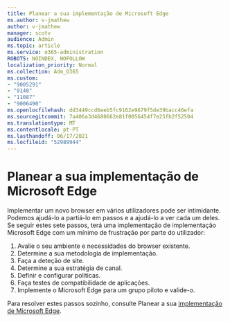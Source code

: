 ```yaml
---
title: Planear a sua implementação de Microsoft Edge
ms.author: v-jmathew
author: v-jmathew
manager: scotv
audience: Admin
ms.topic: article
ms.service: o365-administration
ROBOTS: NOINDEX, NOFOLLOW
localization_priority: Normal
ms.collection: Adm_O365
ms.custom:
- "9005291"
- "9140"
- "11087"
- "9006490"
ms.openlocfilehash: dd3449ccd6eeb5fc9162e9679f5de39bacc46efa
ms.sourcegitcommit: 7a406a3d4680662e81f0056454f7e25fb2f52504
ms.translationtype: MT
ms.contentlocale: pt-PT
ms.lasthandoff: 06/17/2021
ms.locfileid: "52989944"
---
```

# <a name="plan-your-deployment-of-microsoft-edge"></a>Planear a sua implementação de Microsoft Edge

Implementar um novo browser em vários utilizadores pode ser intimidante. Podemos ajudá-lo a partiá-lo em passos e a ajudá-lo a ver cada um deles. Se seguir estes sete passos, terá uma implementação de implementação Microsoft Edge com um mínimo de frustração por parte do utilizador:

1. Avalie o seu ambiente e necessidades do browser existente.
2. Determine a sua metodologia de implementação.
3. Faça a deteção de site.
4. Determine a sua estratégia de canal.
5. Definir e configurar políticas.
6. Faça testes de compatibilidade de aplicações.
7. Implemente o Microsoft Edge para um grupo piloto e valide-o.

Para resolver estes passos sozinho, consulte Planear a sua [implementação de Microsoft Edge](https://go.microsoft.com/fwlink/?linkid=2129990).
